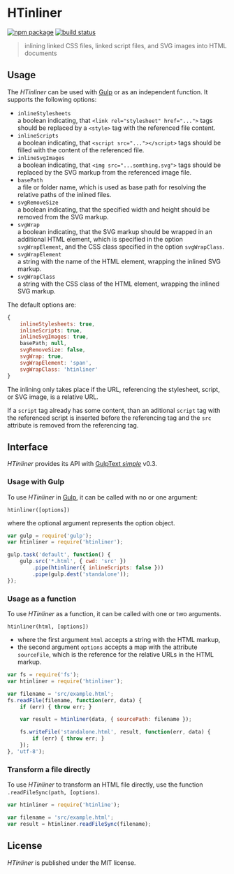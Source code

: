 # HTinliner

[![npm package][npm-img]][npm-url]
[![build status][travis-img]][travis-url]

> inlining linked CSS files, linked script files, and SVG images into HTML documents

## Usage

The _HTinliner_ can be used with [Gulp] or as an independent function.
It supports the following options:

* `inlineStylesheets`  
  a boolean indicating, that `<link rel="stylesheet" href="...">` tags should be replaced by a `<style>` tag with the referenced file content.
* `inlineScripts`  
  a boolean indicating, that `<script src="..."></script>` tags should be
  filled with the content of the referenced file.
* `inlineSvgImages`  
  a boolean indicating, that `<img src="...somthing.svg">` tags should be
  replaced by the SVG markup from the referenced image file.
* `basePath`  
  a file or folder name, which is used as base path for resolving the relative paths of the inlined files.
* `svgRemoveSize`  
  a boolean indicating, that the specified width and height should be removed
  from the SVG markup.
* `svgWrap`  
  a boolean indicating, that the SVG markup should be wrapped in an additional
  HTML element, which is specified in the option `svgWrapElement`, 
  and the CSS class specified in the option `svgWrapClass`.
* `svgWrapElement`  
  a string with the name of the HTML element, wrapping the inlined SVG markup.
* `svgWrapClass`  
  a string with the CSS class of the HTML element, wrapping the inlined SVG markup.

The default options are:

```js
{
    inlineStylesheets: true,
    inlineScripts: true,
    inlineSvgImages: true,
    basePath; null,
    svgRemoveSize: false,
    svgWrap: true,
    svgWrapElement: 'span',
    svgWrapClass: 'htinliner'
}
```

The inlining only takes place if the URL, referencing the stylesheet, script, or SVG image, is a relative URL.

If a `script` tag already has some content, than an aditional `script` tag
with the referenced script is inserted before the referencing tag
and the `src` attribute is removed from the referencing tag.

## Interface

_HTinliner_ provides its API with [GulpText _simple_][gulp-text-simple] v0.3.

### Usage with Gulp

To use _HTinliner_ in [Gulp], it can be called with no or one argument:

`htinliner([options])`

where the optional argument represents the option object.

```js
var gulp = require('gulp');
var htinliner = require('htinliner');

gulp.task('default', function() {
    gulp.src('*.html', { cwd: 'src' })
        .pipe(htinliner({ inlineScripts: false }))
        .pipe(gulp.dest('standalone'));
});
```

### Usage as a function

To use _HTinliner_ as a function, it can be called with one or two arguments.

`htinliner(html, [options])`

* where the first argument `html` accepts a string with the HTML markup,
* the second argument `options` accepts a map with the attribute `sourceFile`,
which is the reference for the relative URLs in the HTML markup.

```js
var fs = require('fs');
var htinliner = require('htinliner');

var filename = 'src/example.html';
fs.readFile(filename, function(err, data) {
    if (err) { throw err; }

    var result = htinliner(data, { sourcePath: filename });

    fs.writeFile('standalone.html', result, function(err, data) {
        if (err) { throw err; }
    });
}, 'utf-8');
```

### Transform a file directly

To use _HTinliner_ to transform an HTML file directly, use the function `.readFileSync(path, [options)`.

``` js
var htinliner = require('htinline');

var filename = 'src/example.html';
var result = htinliner.readFileSync(filename);
```

## License

_HTinliner_ is published under the MIT license.

[npm-url]: https://www.npmjs.com/package/htinliner
[npm-img]: https://img.shields.io/npm/v/htinliner.svg
[travis-img]: https://img.shields.io/travis/mastersign/htinliner/master.svg
[travis-url]: https://travis-ci.org/mastersign/htinliner
[Gulp]: http://gulpjs.com
[gulp-text-simple]: https://www.npmjs.com/package/gulp-text-simple
